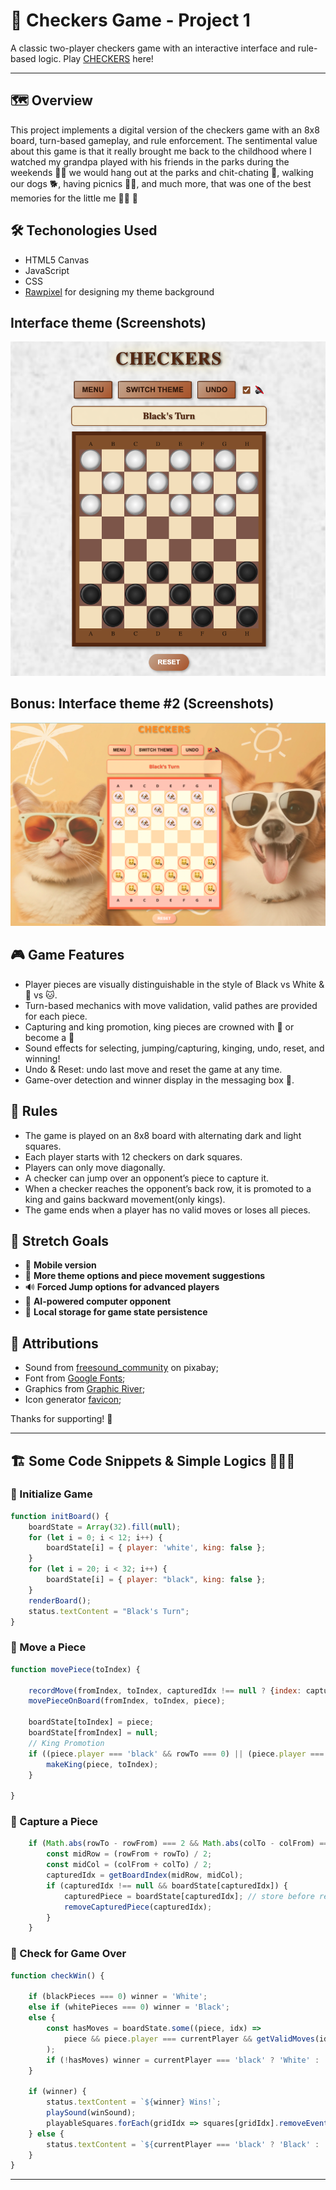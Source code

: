 # 🏁 Checkers Game - Project 1 

A classic two-player checkers game with an interactive interface and rule-based logic. Play [CHECKERS](https://clairecleverlamb.github.io/checkers-game/) here!

---

## 🗺 Overview
This project implements a digital version of the checkers game with an 8x8 board, turn-based gameplay, and rule enforcement. The sentimental value about this game is that it really brought me back to the childhood where I watched my grandpa played with his friends in the parks during the weekends 🏡🌴 we would hang out at the parks and chit-chating 💬, walking our dogs 🐕, having picnics 🧺🍿, and much more, that was one of the best memories for the little me 👧🏻 💌

## 🛠️ Techonologies Used
- HTML5 Canvas
- JavaScript
- CSS
- [Rawpixel](https://www.rawpixel.com/) for designing my theme background 


## Interface theme (Screenshots)
![classic-themed Checkers Board](classic-theme.png)

## Bonus: Interface theme #2 (Screenshots)
![animal-themed Checkers Board](animal-theme.png)


## 🎮 Game Features
- Player pieces are visually distinguishable in the style of Black vs White & 🐶 vs 🐱.
- Turn-based mechanics with move validation, valid pathes are provided for each piece.
- Capturing and king promotion, king pieces are crowned with 👑 or become a 🦁
- Sound effects for selecting, jumping/capturing, kinging, undo, reset, and winning!
- Undo & Reset: undo last move and reset the game at any time.
- Game-over detection and winner display in the messaging box 💬.

## 📜 Rules
- The game is played on an 8x8 board with alternating dark and light squares.
- Each player starts with 12 checkers on dark squares.
- Players can only move diagonally.
- A checker can jump over an opponent’s piece to capture it.
- When a checker reaches the opponent’s back row, it is promoted to a king and gains backward movement(only kings).
- The game ends when a player has no valid moves or loses all pieces.

## 🚀 Stretch Goals 
- 📲 **Mobile version**
- 🌈 **More theme options and piece movement suggestions**
- 🔊 **Forced Jump options for advanced players**
- 🤖 **AI-powered computer opponent**
- 💾 **Local storage for game state persistence**


## 🚁 Attributions

- Sound from [freesound_community](https://pixabay.com/users/freesound_community-46691455/) on pixabay;
- Font from [Google Fonts](https://fonts.google.com/);
- Graphics from [Graphic River](https://graphicriver.net/);
- Icon generator [favicon](https://favicon.io/emoji-favicons/);

Thanks for supporting! 💙

---

## 🏗️ Some Code Snippets & Simple Logics 👩🏼‍💻
### 🔹 Initialize Game
```javascript
function initBoard() {
    boardState = Array(32).fill(null);
    for (let i = 0; i < 12; i++) {
        boardState[i] = { player: 'white', king: false };
    }
    for (let i = 20; i < 32; i++) {
        boardState[i] = { player: "black", king: false };
    }
    renderBoard();
    status.textContent = "Black's Turn";
}
```
### 🔹 Move a Piece
```javascript
function movePiece(toIndex) {

    recordMove(fromIndex, toIndex, capturedIdx !== null ? {index: capturedIdx, piece: capturedPiece} : null, piece);
    movePieceOnBoard(fromIndex, toIndex, piece);

    boardState[toIndex] = piece;
    boardState[fromIndex] = null;
    // King Promotion
    if ((piece.player === 'black' && rowTo === 0) || (piece.player === 'white' && rowTo === 7)) {
        makeKing(piece, toIndex);
    }

}
```
### 🔹 Capture a Piece
```javascript
    if (Math.abs(rowTo - rowFrom) === 2 && Math.abs(colTo - colFrom) === 2) {
        const midRow = (rowFrom + rowTo) / 2;
        const midCol = (colFrom + colTo) / 2;
        capturedIdx = getBoardIndex(midRow, midCol);
        if (capturedIdx !== null && boardState[capturedIdx]) {
            capturedPiece = boardState[capturedIdx]; // store before remove;
            removeCapturedPiece(capturedIdx);
        }
    }
```
### 🔹 Check for Game Over
```javascript
function checkWin() {

    if (blackPieces === 0) winner = 'White';
    else if (whitePieces === 0) winner = 'Black';
    else {
        const hasMoves = boardState.some((piece, idx) => 
            piece && piece.player === currentPlayer && getValidMoves(idx).length > 0
        );
        if (!hasMoves) winner = currentPlayer === 'black' ? 'White' : 'Black';
    }

    if (winner) {
        status.textContent = `${winner} Wins!`;
        playSound(winSound);
        playableSquares.forEach(gridIdx => squares[gridIdx].removeEventListener('click', handleSquareClick));
    } else {
        status.textContent = `${currentPlayer === 'black' ? 'Black' : 'White'}'s Turn`;
    }
}

```


---

